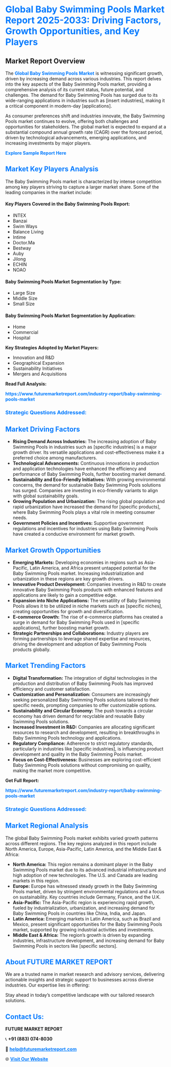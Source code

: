 <h1 style="color: #007BFF;">Global Baby Swimming Pools Market Report 2025-2033: Driving Factors, Growth Opportunities, and Key Players</h1>

<section id="overview">
<h2>Market Report Overview</h2>
<p>The <a href="https://www.futuremarketreport.com/industry-report/baby-swimming-pools-market" style="color: #007BFF; text-decoration: none;"><strong>Global Baby Swimming Pools Market</strong></a> is witnessing significant growth, driven by increasing demand across various industries. This report delves into the key aspects of the Baby Swimming Pools market, providing a comprehensive analysis of its current status, future potential, and challenges. The demand for Baby Swimming Pools has surged due to its wide-ranging applications in industries such as [insert industries], making it a critical component in modern-day [applications].</p>
<p>As consumer preferences shift and industries innovate, the Baby Swimming Pools market continues to evolve, offering both challenges and opportunities for stakeholders. The global market is expected to expand at a substantial compound annual growth rate (CAGR) over the forecast period, driven by technological advancements, emerging applications, and increasing investments by major players.</p>
</section>

<section id="overview">
<p><a href="https://www.futuremarketreport.com/request-sample/reportId=84531" style="color: #007BFF; text-decoration: none;"><strong>Explore Sample Report Here</strong></a></p>
</section>

<section id="key-players">
<h2 style="color: #007BFF;">Market Key Players Analysis</h2>
<p>The Baby Swimming Pools market is characterized by intense competition among key players striving to capture a larger market share. Some of the leading companies in the market include:</p>
<h4>Key Players Covered in the Baby Swimming Pools Report:</h4>
<ul><li>INTEX</li><li>Banzai</li><li>Swim Ways</li><li>Balance Living</li><li>Intime</li><li>Doctor.Ma</li><li>Bestway</li><li>Auby</li><li>Jilong</li><li>ECHIN</li><li>NOAO</li></ul>
<h4>Baby Swimming Pools Market Segmentation by Type:</h4>
<ul><li>Large Size</li><li>Middle Size</li><li>Small Size</li></ul>

<h4>Baby Swimming Pools Market Segmentation by Application:</h4>
<ul><li>Home</li><li>Commercial</li><li>Hospital</li></ul>
<p><strong>Key Strategies Adopted by Market Players:</strong></p>
<ul>
<li>Innovation and R&D</li>
<li>Geographical Expansion</li>
<li>Sustainability Initiatives</li>
<li>Mergers and Acquisitions</li>
</ul>
</section>

<section>
<p><strong>Read Full Analysis: </strong></p><a href="https://www.futuremarketreport.com/industry-report/baby-swimming-pools-market" style="color: #007BFF; text-decoration: none;"><strong>https://www.futuremarketreport.com/industry-report/baby-swimming-pools-market</strong></a>
<h3 style="color: #007BFF;">Strategic Questions Addressed:</h3>
</section>

<section id="driving-factors">
<h2 style="color: #007BFF;">Market Driving Factors</h2>
<ul>
<li><strong>Rising Demand Across Industries:</strong> The increasing adoption of Baby Swimming Pools in industries such as [specific industries] is a major growth driver. Its versatile applications and cost-effectiveness make it a preferred choice among manufacturers.</li>
<li><strong>Technological Advancements:</strong> Continuous innovations in production and application technologies have enhanced the efficiency and performance of Baby Swimming Pools, further boosting market demand.</li>
<li><strong>Sustainability and Eco-Friendly Initiatives:</strong> With growing environmental concerns, the demand for sustainable Baby Swimming Pools solutions has surged. Companies are investing in eco-friendly variants to align with global sustainability goals.</li>
<li><strong>Growing Population and Urbanization:</strong> The rising global population and rapid urbanization have increased the demand for [specific products], where Baby Swimming Pools plays a vital role in meeting consumer needs.</li>
<li><strong>Government Policies and Incentives:</strong> Supportive government regulations and incentives for industries using Baby Swimming Pools have created a conducive environment for market growth.</li>
</ul>
</section>

<section id="growth-opportunities">
<h2 style="color: #007BFF;">Market Growth Opportunities</h2>
<ul>
<li><strong>Emerging Markets:</strong> Developing economies in regions such as Asia-Pacific, Latin America, and Africa present untapped potential for the Baby Swimming Pools market. Increasing industrialization and urbanization in these regions are key growth drivers.</li>
<li><strong>Innovative Product Development:</strong> Companies investing in R&D to create innovative Baby Swimming Pools products with enhanced features and applications are likely to gain a competitive edge.</li>
<li><strong>Expansion into Niche Applications:</strong> The versatility of Baby Swimming Pools allows it to be utilized in niche markets such as [specific niches], creating opportunities for growth and diversification.</li>
<li><strong>E-commerce Growth:</strong> The rise of e-commerce platforms has created a surge in demand for Baby Swimming Pools used in [specific applications], further boosting market growth.</li>
<li><strong>Strategic Partnerships and Collaborations:</strong> Industry players are forming partnerships to leverage shared expertise and resources, driving the development and adoption of Baby Swimming Pools products globally.</li>
</ul>
</section>

<section id="trending-factors">
<h2 style="color: #007BFF;">Market Trending Factors</h2>
<ul>
<li><strong>Digital Transformation:</strong> The integration of digital technologies in the production and distribution of Baby Swimming Pools has improved efficiency and customer satisfaction.</li>
<li><strong>Customization and Personalization:</strong> Consumers are increasingly seeking personalized Baby Swimming Pools solutions tailored to their specific needs, prompting companies to offer customizable options.</li>
<li><strong>Sustainability and Circular Economy:</strong> The push towards a circular economy has driven demand for recyclable and reusable Baby Swimming Pools solutions.</li>
<li><strong>Increased Investment in R&D:</strong> Companies are allocating significant resources to research and development, resulting in breakthroughs in Baby Swimming Pools technology and applications.</li>
<li><strong>Regulatory Compliance:</strong> Adherence to strict regulatory standards, particularly in industries like [specific industries], is influencing product development and quality in the Baby Swimming Pools market.</li>
<li><strong>Focus on Cost-Effectiveness:</strong> Businesses are exploring cost-efficient Baby Swimming Pools solutions without compromising on quality, making the market more competitive.</li>
</ul>
</section>

<section>
<p><strong>Get Full Report: </strong></p><a href="https://www.futuremarketreport.com/industry-report/baby-swimming-pools-market" style="color: #007BFF; text-decoration: none;"><strong>https://www.futuremarketreport.com/industry-report/baby-swimming-pools-market</strong></a>
<h3 style="color: #007BFF;">Strategic Questions Addressed:</h3>
</section>


<section id="regional-analysis">
<h2 style="color: #007BFF;">Market Regional Analysis</h2>
<p>The global Baby Swimming Pools market exhibits varied growth patterns across different regions. The key regions analyzed in this report include North America, Europe, Asia-Pacific, Latin America, and the Middle East & Africa:</p>
<ul>
<li><strong>North America:</strong> This region remains a dominant player in the Baby Swimming Pools market due to its advanced industrial infrastructure and high adoption of new technologies. The U.S. and Canada are leading markets in this region.</li>
<li><strong>Europe:</strong> Europe has witnessed steady growth in the Baby Swimming Pools market, driven by stringent environmental regulations and a focus on sustainability. Key countries include Germany, France, and the U.K.</li>
<li><strong>Asia-Pacific:</strong> The Asia-Pacific region is experiencing rapid growth, fueled by industrialization, urbanization, and increasing demand for Baby Swimming Pools in countries like China, India, and Japan.</li>
<li><strong>Latin America:</strong> Emerging markets in Latin America, such as Brazil and Mexico, present significant opportunities for the Baby Swimming Pools market, supported by growing industrial activities and investments.</li>
<li><strong>Middle East & Africa:</strong> The region’s growth is driven by expanding industries, infrastructure development, and increasing demand for Baby Swimming Pools in sectors like [specific sectors].</li>
</ul>
</section>

<footer>
<h2 style="color: #007BFF;">About FUTURE MARKET REPORT</h2>
<p>We are a trusted name in market research and advisory services, delivering actionable insights and strategic support to businesses across diverse industries. Our expertise lies in offering:</p>

<p>Stay ahead in today’s competitive landscape with our tailored research solutions.</p>

<h2 style="color: #007BFF;">Contact Us:</h2>
<p><strong>FUTURE MARKET REPORT</strong></p>
<p>📞 <strong>+91 (883) 074-8030</strong></p>
<p>📧 <strong><a href="mailto:help@futuremarketreport.com" style="color: #007BFF;">help@futuremarketreport.com</a></strong></p>
<p>🌐 <strong><a href="https://www.futuremarketreport.com/" style="color: #007BFF;">Visit Our Website</a></strong></p>
</footer>